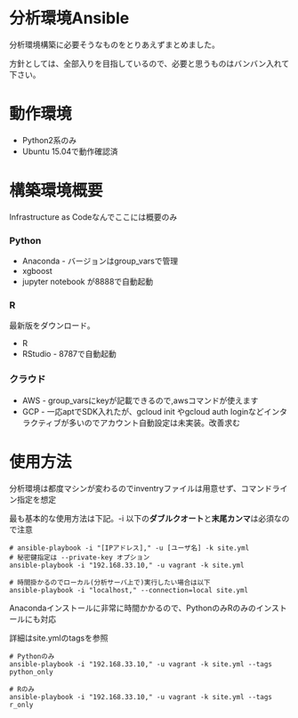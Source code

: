 # 分析環境Ansible

分析環境構築に必要そうなものをとりあえずまとめました。

方針としては、全部入りを目指しているので、必要と思うものはバンバン入れて下さい。

# 動作環境

* Python2系のみ
* Ubuntu 15.04で動作確認済

# 構築環境概要

Infrastructure as Codeなんでここには概要のみ

### Python

* Anaconda - バージョンはgroup_varsで管理
* xgboost
* jupyter notebook が8888で自動起動

### R

最新版をダウンロード。

* R
* RStudio - 8787で自動起動

### クラウド

* AWS - group_varsにkeyが記載できるので,awsコマンドが使えます
* GCP - 一応aptでSDK入れたが、gcloud init やgcloud auth loginなどインタラクティブが多いのでアカウント自動設定は未実装。改善求む

# 使用方法

分析環境は都度マシンが変わるのでinventryファイルは用意せず、コマンドライン指定を想定

最も基本的な使用方法は下記。-i 以下の**ダブルクオート**と**末尾カンマ**は必須なので注意

```
# ansible-playbook -i "[IPアドレス]," -u [ユーザ名] -k site.yml
# 秘密鍵指定は --private-key オプション
ansible-playbook -i "192.168.33.10," -u vagrant -k site.yml

# 時間掛かるのでローカル(分析サーバ上で)実行したい場合は以下
ansible-playbook -i "localhost," --connection=local site.yml
```

Anacondaインストールに非常に時間かかるので、PythonのみRのみのインストールにも対応

詳細はsite.ymlのtagsを参照

```
# Pythonのみ
ansible-playbook -i "192.168.33.10," -u vagrant -k site.yml --tags python_only 

# Rのみ
ansible-playbook -i "192.168.33.10," -u vagrant -k site.yml --tags r_only 
```
